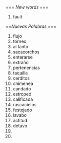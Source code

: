 === *New words* ===

1. fault

==*Nuevas Palabras* ===

1. flujo
2. torneo
3. al tanto
4. sacacorchos
5. enterarse
6. extraño
7. pertenencias
8. taquilla
9. cerditos
10. chimenea
11. candado
12. estropeó
13. calificada
14. rascacielos
15. festejado
16. lavabo
17. actitud
18. detuvo
19. 
20.  

